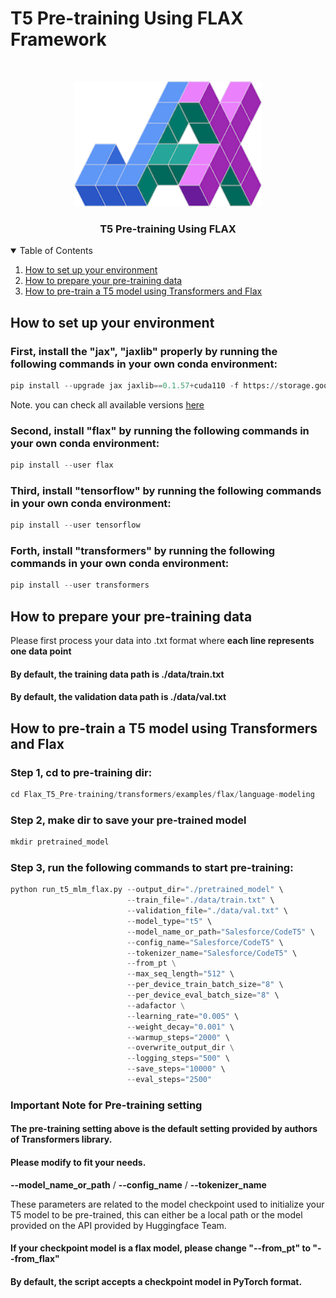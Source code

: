 # T5 Pre-training Using FLAX Framework
<!-- PROJECT LOGO -->
<br />
<p align="center">
    <img src="logo/jax_logo.png" width="300" height="200">
  </a>
  <h3 align="center">T5 Pre-training Using FLAX</h3>
  <p align="center">
  </p>
</p>

<!-- Table of contents -->
<details open="open">
  <summary>Table of Contents</summary>
  <ol>
    <li>
      <a href="#how-to-set-up-your-environment">How to set up your environment</a>
    </li>
    <li>
      <a href="#how-to-prepare-your-pre-training-data">How to prepare your pre-training data</a>
    </li>
    <li>
      <a href="#how-to-pre-train-a-t5-model-using-transformers-and-flax">How to pre-train a T5 model using Transformers and Flax</a>
    </li>

  </ol>
</details>

## How to set up your environment
### First, install the "jax", "jaxlib" properly by running the following commands in your own conda environment:
```python
pip install --upgrade jax jaxlib==0.1.57+cuda110 -f https://storage.googleapis.com/jax-releases/jax_releases.html
```
Note. you can check all available versions [here](https://storage.googleapis.com/jax-releases/jax_releases.html)

### Second, install "flax" by running the following commands in your own conda environment:
```python
pip install --user flax
```
  
### Third, install "tensorflow" by running the following commands in your own conda environment:
```python
pip install --user tensorflow
```

### Forth, install "transformers" by running the following commands in your own conda environment:
```python
pip install --user transformers
```

## How to prepare your pre-training data

Please first process your data into .txt format where **each line represents one data point**
#### By default, the training data path is ./data/train.txt
#### By default, the validation data path is ./data/val.txt

## How to pre-train a T5 model using Transformers and Flax

### Step 1, cd to pre-training dir:
```python
cd Flax_T5_Pre-training/transformers/examples/flax/language-modeling
```

### Step 2, make dir to save your pre-trained model
```python 
mkdir pretrained_model
```

### Step 3, run the following commands to start pre-training:
```python
python run_t5_mlm_flax.py --output_dir="./pretrained_model" \
                          --train_file="./data/train.txt" \
                          --validation_file="./data/val.txt" \
                          --model_type="t5" \
                          --model_name_or_path="Salesforce/CodeT5" \
                          --config_name="Salesforce/CodeT5" \
                          --tokenizer_name="Salesforce/CodeT5" \
                          --from_pt \
                          --max_seq_length="512" \
                          --per_device_train_batch_size="8" \
                          --per_device_eval_batch_size="8" \
                          --adafactor \
                          --learning_rate="0.005" \
                          --weight_decay="0.001" \
                          --warmup_steps="2000" \
                          --overwrite_output_dir \
                          --logging_steps="500" \                            
                          --save_steps="10000" \
                          --eval_steps="2500"
```

### Important Note for Pre-training setting
#### The pre-training setting above is the default setting provided by authors of Transformers library. 
#### Please modify to fit your needs. 
**--model_name_or_path** / **--config_name** / **--tokenizer_name**

These parameters are related to the model checkpoint used to initialize your T5 model to be pre-trained, this can either be a local path or the model provided on the API provided by Huggingface Team.
#### If your checkpoint model is a flax model, please change "--from_pt" to "--from_flax"
#### By default, the script accepts a checkpoint model in PyTorch format.
